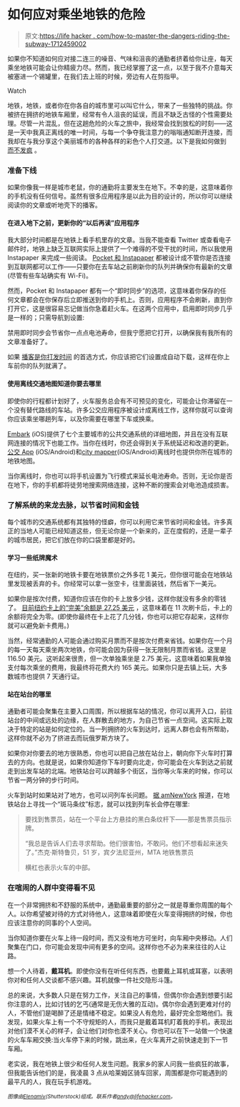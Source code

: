 # 如何应对乘坐地铁的危险

> 原文:[https://life hacker . com/how-to-master-the-dangers-riding-the-subway-1712459002](https://lifehacker.com/how-to-master-the-perils-of-riding-the-subway-1712459002)

如果你不知道如何应对接二连三的噪音、气味和沮丧的通勤者挤着给你让座，每天乘坐地铁可能会让你精疲力尽。然而，我已经掌握了这一点，以至于我不介意每天被塞进一个锡罐里，在我们去上班的时候，旁边有人在剪指甲。

Watch

地铁，地铁，或者你在你各自的城市里可以叫它什么，带来了一些独特的挑战。你被挤在拥挤的地铁车厢里，经常有令人沮丧的延误，而且不缺乏古怪的个性需要处理。尽管一片混乱，但在这趟危险的火车之旅中，我经常会找到放松的时刻——这是一天中我真正离线的唯一时间，与每一个争夺我注意力的嗡嗡通知断开连接，而我却在与我分享这个美丽城市的各种各样的彩色个人打交道。以下是我如何做到 [而不发疯](https://lifehacker.com/how-to-ride-public-transportation-without-losing-your-m-5942185) 。

### **准备下线**

如果你像我一样是城市老鼠，你的通勤将主要发生在地下。不幸的是，这意味着你的手机没有任何信号。虽然有很多应用程序是以此为目的设计的，所以你可以继续阅读你的文章或听地壳下的播客。

#### 在进入地下之前，更新你的“以后再读”应用程序

我大部分时间都是在地铁上看手机里存的文章。当我不能查看 Twitter 或查看电子邮件时，地铁上缺乏互联网实际上提供了一个难得的不受干扰的时间，所以我使用 Instapaper 来完成一些阅读。 [Pocket 和 Instapaper](https://lifehacker.com/read-later-apps-compared-pocket-vs-instapaper-vs-r-5894995) 都被设计成不管你是否连接到互联网都可以工作——只要你在去车站之前刷新你的队列并确保你有最新的文章(尽管有些车站确实有 Wi-Fi)。

然而，Pocket 和 Instapaper 都有一个“即时同步”的选项，这意味着你保存的任何文章都会在你保存后立即推送到你的手机上。否则，应用程序不会刷新，直到你打开它，这是很容易忘记做当你急着赶火车。在这两个应用中，启用即时同步几乎是一样的；只需导航到设置:

禁用即时同步会节省你一点点电池寿命，但我宁愿把它打开，以确保我有我所有的文章准备好了。

如果 [播客是你打发时间](https://lifehacker.com/turn-your-podcasts-into-a-customized-radio-station-5946418) 的首选方式，你应该把它们设置成自动下载，这样在你上车前你的队列就满了。

#### 使用离线交通地图知道你要去哪里

即使你的行程都计划好了，火车服务总会有不可预见的变化，可能会让你滞留在一个没有替代路线的车站。许多公交应用程序被设计成离线工作，这样你就可以查询你应该乘坐哪趟列车，以及你需要在哪里下车或换乘。

[Embark](https://lifehacker.com/embark-provides-quick-access-to-public-transportation-d-5879079) (iOS)提供了七个主要城市的公共交通系统的详细地图，并且在没有互联网连接的情况下也能工作。当你在线时，你还会得到关于系统延迟和改道的更新。 [公交 App](https://lifehacker.com/the-transit-app-guides-you-through-public-transportatio-510255563) (iOS/Android)和[city mapper](https://citymapper.com/)(iOS/Android)离线时也提供你所在城市的地铁地图。

当你离线时，你也可以将手机设置为飞行模式来延长电池寿命。否则，无论你是否在地下，你的手机都将徒劳地搜索网络连接，这种不断的搜索会对电池造成损害。

### 了解系统的来龙去脉，以节省时间和金钱

每个城市的交通系统都有其独特的怪癖，你可以利用它来节省时间和金钱。许多真正的当地人可能已经知道这些，但无论你是一个新来的，正在度假的，还是一辈子的城市居民，把它们放在你的口袋里都是好的。

#### 学习一些纸牌魔术

在纽约，买一张新的地铁卡要在地铁票价之外多花 1 美元，但你很可能会在地铁站里发现被丢弃的卡。你经常可以拿一张空卡，往里面装钱，然后省下一美元。

如果你是按次付费，知道你应该在你的卡上放多少钱，这样你就没有多余的零钱了。 [目前纽约卡上的“完美”余额是 27.25 美元](https://lifehacker.com/the-new-perfect-balance-for-your-metrocard-is-27-25-1694149354) ，这意味着在 11 次刷卡后，卡上的余额将完全为零。(即使你最终在卡上花了几分钱，你也可以把它存起来，这样你就可以避免新卡费用。)

当然，经常通勤的人可能会通过购买月票而不是按次付费来省钱。如果你在一个月的每一天每天乘坐两次地铁，你可能会因为获得一张无限制月票而省钱。这里是 116.50 美元。这听起来很贵，但一次单独乘坐是 2.75 美元，这意味着如果我单独支付每次乘坐的费用，我最终将花费大约 165 美元。如果你只是去镇上玩，大多数城市也提供 7 天通行证。

#### 站在站台的哪里

通勤者可能会聚集在主要入口周围，所以根据车站的情况，你可以离开入口，前往站台的中间或远处的边缘，在人群散去的地方，为自己节省一点空间。这实际上取决于特定的站是如何定位的。当一列拥挤的火车到达时，远离人群也会有所帮助，这样你就不必为了挤进去而玩俄罗斯方块了。

如果你对你要去的地方很熟悉，你也可以把自己放在站台上，朝向你下火车时打算去的方向。也就是说，如果你知道你下车时要向北走，你可能会在火车到达之前就走到出发车站的北端。地铁站台可以跨越多个街区，当你等火车来的时候，你可以节省一两分钟的步行时间。

火车到站时如果站对了地方，也可以问列车长问题。 [据 amNewYork](http://www.amny.com/transit/subway-riders-offer-their-tips-for-subway-travel-1.7335755) 报道，在地铁站台上寻找一个“斑马条纹”标志，就可以找到列车长会停在哪里:

> 要找到售票员，站在一个平台上方悬挂的黑白条纹杆下——那是售票员指示牌。
> 
> “我总是告诉人们去寻求帮助。他们很害怕，不敢问。他们不想看起来迷失了。”杰克·斯特鲁贝，51 岁，宾夕法尼亚州，MTA 地铁售票员
> 
> 横杠也表示火车的中部。

### 在喧闹的人群中变得看不见

在一个非常拥挤和不舒服的系统中，通勤最重要的部分之一就是尊重你周围的每个人。以你希望被对待的方式对待他人，这意味着即使在火车变得拥挤的时候，你也应该注意你的同事的个人空间。

当你知道你要在火车上待一段时间，而又没有地方可坐时，向车厢中央移动。人们聚集在门口，你可能会发现中间有更多的空间。这样你也不必为来来往往的人让路。

想一个人待着，**戴耳机**。即使你没有在听任何东西，也要戴上耳机或耳塞，以表明你对和任何人交谈都不感兴趣。耳机就像一件社交隐形斗篷。

总的来说，大多数人只是在努力工作，关注自己的事情，但偶尔你会遇到想要引起你注意的人，比如讨钱的乞丐(通常是无伤大雅的互动)。偶尔你会遇到更难对付的人，不管他们是喝醉了还是情绪不稳定。如果没人有危险，最好完全忽略他们。我发现，如果火车上有一个不守规矩的人，而我只是戴着耳机盯着我的手机，表现出对他们漠不关心的样子，会让他们对你也漠不关心。你也可以在下一站做一个快速的火车车厢交换:当火车停下来的时候，跳出来，在火车离开之前快速走到下一节车厢。

老实说，我在地铁上很少和任何人发生问题。我家乡的家人问我一些疯狂的故事，但我能告诉他们的是，我凌晨 3 点从哈莱姆区骑车回家，周围都是你可能遇到的最平凡的人，我在玩手机游戏。

*<small>图像由</small>*[*<small>Elenamiv</small>*](http://www.shutterstock.com/pic-192599327/stock-photo-motion-blurred-commuters-walking-in-subway-station.html?src=Kvj9XQuIMGjvO66DF_lTfA-1-97)*<small>(Shutterstock)组成。联系作者</small>*[*<small>andy@lifehacker.com</small>*](mailto:andy@lifehacker.com)*<small>。</small>*